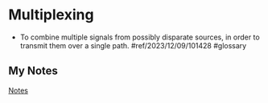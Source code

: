 # Multiplexing
- To combine multiple signals from possibly disparate sources, in order to transmit them over a single path. #ref/2023/12/09/101428 #glossary 
## My Notes
[Notes](mynotes/multiplexing-notes.md)
